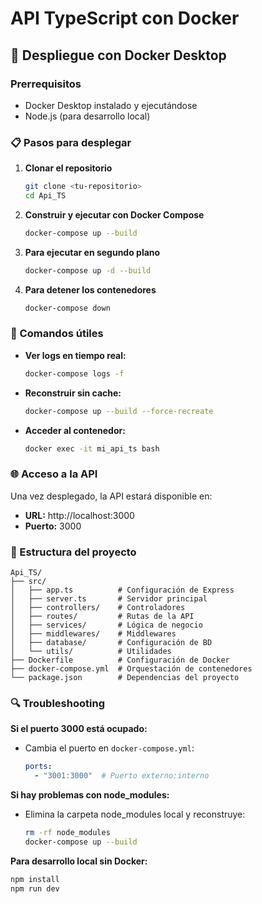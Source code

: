 # API TypeScript con Docker

## 🚀 Despliegue con Docker Desktop

### Prerrequisitos
- Docker Desktop instalado y ejecutándose
- Node.js (para desarrollo local)

### 📋 Pasos para desplegar

1. **Clonar el repositorio**
   ```bash
   git clone <tu-repositorio>
   cd Api_TS
   ```

2. **Construir y ejecutar con Docker Compose**
   ```bash
   docker-compose up --build
   ```

3. **Para ejecutar en segundo plano**
   ```bash
   docker-compose up -d --build
   ```

4. **Para detener los contenedores**
   ```bash
   docker-compose down
   ```

### 🔧 Comandos útiles

- **Ver logs en tiempo real:**
  ```bash
  docker-compose logs -f
  ```

- **Reconstruir sin cache:**
  ```bash
  docker-compose up --build --force-recreate
  ```

- **Acceder al contenedor:**
  ```bash
  docker exec -it mi_api_ts bash
  ```

### 🌐 Acceso a la API

Una vez desplegado, la API estará disponible en:
- **URL:** http://localhost:3000
- **Puerto:** 3000

### 📁 Estructura del proyecto

```
Api_TS/
├── src/
│   ├── app.ts          # Configuración de Express
│   ├── server.ts       # Servidor principal
│   ├── controllers/    # Controladores
│   ├── routes/         # Rutas de la API
│   ├── services/       # Lógica de negocio
│   ├── middlewares/    # Middlewares
│   ├── database/       # Configuración de BD
│   └── utils/          # Utilidades
├── Dockerfile          # Configuración de Docker
├── docker-compose.yml  # Orquestación de contenedores
└── package.json        # Dependencias del proyecto
```

### 🔍 Troubleshooting

**Si el puerto 3000 está ocupado:**
- Cambia el puerto en `docker-compose.yml`:
  ```yaml
  ports:
    - "3001:3000"  # Puerto externo:interno
  ```

**Si hay problemas con node_modules:**
- Elimina la carpeta node_modules local y reconstruye:
  ```bash
  rm -rf node_modules
  docker-compose up --build
  ```

**Para desarrollo local sin Docker:**
```bash
npm install
npm run dev
```
